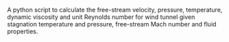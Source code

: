A python script to calculate the free-stream velocity, pressure, temperature, dynamic viscosity and unit Reynolds number for wind tunnel given stagnation temperature and pressure, free-stream Mach number and fluid properties.
